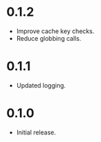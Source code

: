 # 0.1.2

- Improve cache key checks.
- Reduce globbing calls.

# 0.1.1

- Updated logging.

# 0.1.0

- Initial release.
